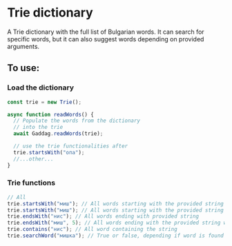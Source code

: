 # Trie dictionary

A Trie dictionary with the full list of Bulgarian words. It can search for specific words, but it can also suggest words depending on provided arguments.

## To use:

### Load the dictionary

```typescript
const trie = new Trie();

async function readWords() {
  // Populate the words from the dictionary
  // into the trie
  await Gaddag.readWords(trie);

  // use the trie functionalities after
  trie.startsWith("опа");
  //...other...
}
```

### Trie functions

```typescript
// All
trie.startsWith("миш"); // All words starting with the provided string
trie.startsWith("миш"); // All words starting with the provided string
trie.endsWith("нис"); // All words ending with provided string
trie.endsWith("миш", 5); // All words ending with the provided string with MAX LENGTH = 5
trie.contains("нис"); // All word containing the string
trie.searchWord("мишка"); // True or false, depending if word is found in the tree
```
